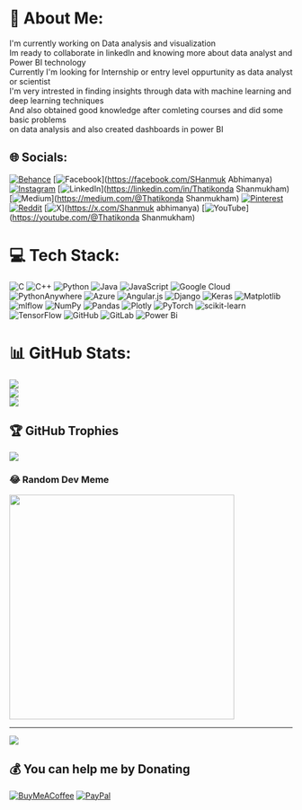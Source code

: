# 💫 About Me:
I'm currently working on Data analysis and visualization <br>Im ready to collaborate in linkedIn and knowing more about data analyst and Power BI technology<br>Currently I'm looking for Internship or entry level oppurtunity as data analyst or scientist <br>I'm very intrested in finding insights through data with machine learning and deep learning techniques<br>And also obtained good knowledge after comleting courses and did some basic problems<br>on data analysis and also created dashboards in power BI


## 🌐 Socials:
[![Behance](https://img.shields.io/badge/Behance-1769ff?logo=behance&logoColor=white)](https://behance.net/Shanmuk200) [![Facebook](https://img.shields.io/badge/Facebook-%231877F2.svg?logo=Facebook&logoColor=white)](https://facebook.com/SHanmuk Abhimanya) [![Instagram](https://img.shields.io/badge/Instagram-%23E4405F.svg?logo=Instagram&logoColor=white)](https://instagram.com/Shannu) [![LinkedIn](https://img.shields.io/badge/LinkedIn-%230077B5.svg?logo=linkedin&logoColor=white)](https://linkedin.com/in/Thatikonda Shanmukham) [![Medium](https://img.shields.io/badge/Medium-12100E?logo=medium&logoColor=white)](https://medium.com/@Thatikonda Shanmukham) [![Pinterest](https://img.shields.io/badge/Pinterest-%23E60023.svg?logo=Pinterest&logoColor=white)](https://pinterest.com/NA) [![Reddit](https://img.shields.io/badge/Reddit-%23FF4500.svg?logo=Reddit&logoColor=white)](https://reddit.com/user/NA) [![X](https://img.shields.io/badge/X-black.svg?logo=X&logoColor=white)](https://x.com/Shanmuk abhimanya) [![YouTube](https://img.shields.io/badge/YouTube-%23FF0000.svg?logo=YouTube&logoColor=white)](https://youtube.com/@Thatikonda Shanmukham) 

# 💻 Tech Stack:
![C](https://img.shields.io/badge/c-%2300599C.svg?style=for-the-badge&logo=c&logoColor=white) ![C++](https://img.shields.io/badge/c++-%2300599C.svg?style=for-the-badge&logo=c%2B%2B&logoColor=white) ![Python](https://img.shields.io/badge/python-3670A0?style=for-the-badge&logo=python&logoColor=ffdd54) ![Java](https://img.shields.io/badge/java-%23ED8B00.svg?style=for-the-badge&logo=openjdk&logoColor=white) ![JavaScript](https://img.shields.io/badge/javascript-%23323330.svg?style=for-the-badge&logo=javascript&logoColor=%23F7DF1E) ![Google Cloud](https://img.shields.io/badge/GoogleCloud-%234285F4.svg?style=for-the-badge&logo=google-cloud&logoColor=white) ![PythonAnywhere](https://img.shields.io/badge/pythonanywhere-%232F9FD7.svg?style=for-the-badge&logo=pythonanywhere&logoColor=151515) ![Azure](https://img.shields.io/badge/azure-%230072C6.svg?style=for-the-badge&logo=microsoftazure&logoColor=white) ![Angular.js](https://img.shields.io/badge/angular.js-%23E23237.svg?style=for-the-badge&logo=angularjs&logoColor=white) ![Django](https://img.shields.io/badge/django-%23092E20.svg?style=for-the-badge&logo=django&logoColor=white) ![Keras](https://img.shields.io/badge/Keras-%23D00000.svg?style=for-the-badge&logo=Keras&logoColor=white) ![Matplotlib](https://img.shields.io/badge/Matplotlib-%23ffffff.svg?style=for-the-badge&logo=Matplotlib&logoColor=black) ![mlflow](https://img.shields.io/badge/mlflow-%23d9ead3.svg?style=for-the-badge&logo=numpy&logoColor=blue) ![NumPy](https://img.shields.io/badge/numpy-%23013243.svg?style=for-the-badge&logo=numpy&logoColor=white) ![Pandas](https://img.shields.io/badge/pandas-%23150458.svg?style=for-the-badge&logo=pandas&logoColor=white) ![Plotly](https://img.shields.io/badge/Plotly-%233F4F75.svg?style=for-the-badge&logo=plotly&logoColor=white) ![PyTorch](https://img.shields.io/badge/PyTorch-%23EE4C2C.svg?style=for-the-badge&logo=PyTorch&logoColor=white) ![scikit-learn](https://img.shields.io/badge/scikit--learn-%23F7931E.svg?style=for-the-badge&logo=scikit-learn&logoColor=white) ![TensorFlow](https://img.shields.io/badge/TensorFlow-%23FF6F00.svg?style=for-the-badge&logo=TensorFlow&logoColor=white) ![GitHub](https://img.shields.io/badge/github-%23121011.svg?style=for-the-badge&logo=github&logoColor=white) ![GitLab](https://img.shields.io/badge/gitlab-%23181717.svg?style=for-the-badge&logo=gitlab&logoColor=white) ![Power Bi](https://img.shields.io/badge/power_bi-F2C811?style=for-the-badge&logo=powerbi&logoColor=black)
# 📊 GitHub Stats:
![](https://github-readme-stats.vercel.app/api?username=Shanmukh200&theme=dark&hide_border=false&include_all_commits=false&count_private=false)<br/>
![](https://github-readme-streak-stats.herokuapp.com/?user=Shanmukh200&theme=dark&hide_border=false)<br/>
![](https://github-readme-stats.vercel.app/api/top-langs/?username=Shanmukh200&theme=dark&hide_border=false&include_all_commits=false&count_private=false&layout=compact)

## 🏆 GitHub Trophies
![](https://github-profile-trophy.vercel.app/?username=Shanmukh200&theme=radical&no-frame=false&no-bg=true&margin-w=4)

### 😂 Random Dev Meme
<img src='https://memer-new.vercel.app/' style="height: 400px;"/>

---
[![](https://visitcount.itsvg.in/api?id=Shanmukh200&icon=0&color=0)](https://visitcount.itsvg.in)

  ## 💰 You can help me by Donating
  [![BuyMeACoffee](https://img.shields.io/badge/Buy%20Me%20a%20Coffee-ffdd00?style=for-the-badge&logo=buy-me-a-coffee&logoColor=black)](https://buymeacoffee.com/Shanmukh) [![PayPal](https://img.shields.io/badge/PayPal-00457C?style=for-the-badge&logo=paypal&logoColor=white)](https://paypal.me/Shanmuk) 

  
<!-- Proudly created with GPRM ( https://gprm.itsvg.in ) -->
